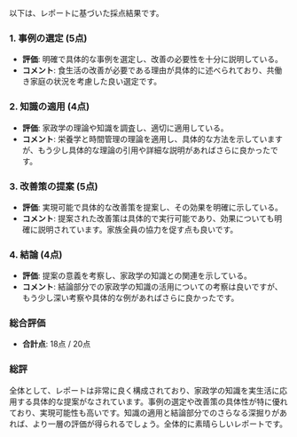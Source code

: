 以下は、レポートに基づいた採点結果です。

### 1. 事例の選定 (5点)
- **評価**: 明確で具体的な事例を選定し、改善の必要性を十分に説明している。
- **コメント**: 食生活の改善が必要である理由が具体的に述べられており、共働き家庭の状況を考慮した良い選定です。

### 2. 知識の適用 (4点)
- **評価**: 家政学の理論や知識を調査し、適切に適用している。
- **コメント**: 栄養学と時間管理の理論を適用し、具体的な方法を示していますが、もう少し具体的な理論の引用や詳細な説明があればさらに良かったです。

### 3. 改善策の提案 (5点)
- **評価**: 実現可能で具体的な改善策を提案し、その効果を明確に示している。
- **コメント**: 提案された改善策は具体的で実行可能であり、効果についても明確に説明されています。家族全員の協力を促す点も良いです。

### 4. 結論 (4点)
- **評価**: 提案の意義を考察し、家政学の知識との関連を示している。
- **コメント**: 結論部分での家政学の知識の活用についての考察は良いですが、もう少し深い考察や具体的な例があればさらに良かったです。

### 総合評価
- **合計点**: 18点 / 20点

### 総評
全体として、レポートは非常に良く構成されており、家政学の知識を実生活に応用する具体的な提案がなされています。事例の選定や改善策の具体性が特に優れており、実現可能性も高いです。知識の適用と結論部分でのさらなる深掘りがあれば、より一層の評価が得られるでしょう。全体的に素晴らしいレポートです。